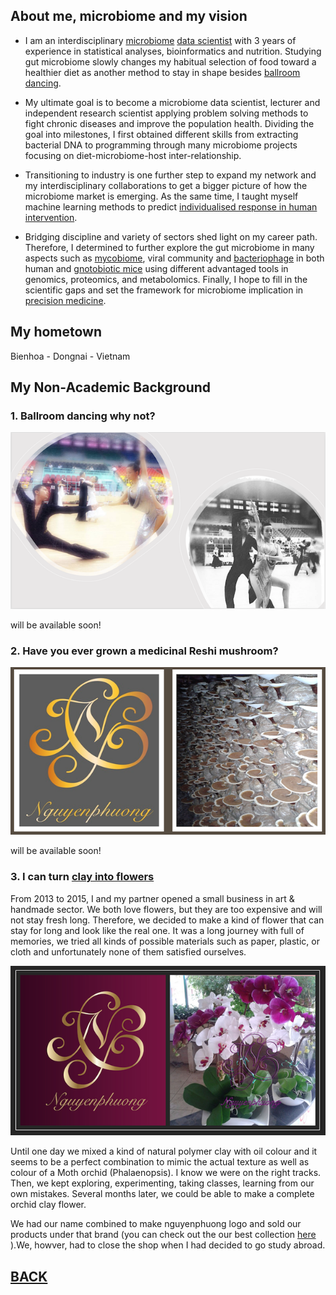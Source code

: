 

## About me, microbiome and my vision

- I am an interdisciplinary [microbiome](https://www.hsph.harvard.edu/nutritionsource/microbiome/) [data scientist](https://hbr.org/2018/08/what-data-scientists-really-do-according-to-35-data-scientists) with 3 years of experience in statistical analyses, bioinformatics and nutrition. Studying gut microbiome slowly changes my habitual selection of food toward a healthier diet as another method to stay in shape besides [ballroom dancing](https://en.wikipedia.org/wiki/Ballroom_dance). 

- My ultimate goal is to become a microbiome data scientist, lecturer and independent research scientist applying problem solving methods to fight chronic diseases and improve the population health. Dividing the goal into milestones, I first obtained different skills from extracting bacterial DNA to programming through many microbiome projects focusing on diet-microbiome-host inter-relationship.

- Transitioning to industry is one further step to expand my network and my interdisciplinary collaborations to get a bigger picture of how the microbiome market is emerging. As the same time, I taught myself machine learning methods to predict [individualised response in human intervention](https://www.nature.com/articles/s41575-021-00499-1). 

- Bridging discipline and variety of sectors shed light on my career path. Therefore,  I determined to further explore the gut microbiome in many aspects such as [mycobiome](https://www.nature.com/articles/s42003-021-01820-z), viral community and [bacteriophage](https://www.sciencedirect.com/science/article/pii/S1931312819300575) in both human and [gnotobiotic mice](https://www.science.org/doi/abs/10.1126/science.1206025) using different advantaged tools in genomics, proteomics, and metabolomics. Finally, I hope to fill in the scientific gaps and set the framework for microbiome implication in [precision medicine](https://www.cdc.gov/genomics/about/precision_med.htm). 


## My hometown
Bienhoa - Dongnai - Vietnam

## My Non-Academic Background


### 1. Ballroom dancing why not?

<img src="images/dance1.png?raw=true"/>

will be available soon!

### 2. Have you ever grown a medicinal Reshi mushroom?

<img src="images/Reshi.png?raw=true"/>

will be available soon!

### 3. I can turn [clay into flowers](/pdf/Clay_album.pdf)



From 2013 to 2015, I and my partner opened a small business in art & handmade sector. We both love flowers, but they are too expensive and will not stay fresh long. Therefore, we decided to make a kind of flower that can stay for long and look like the real one. 
It was a long journey with full of memories, we tried all kinds of possible materials such as paper, plastic, or cloth and unfortunately none of them satisfied ourselves. 

[<img src="images/clay_flower.png?raw=true"/>](/pdf/Clay_album.pdf)


Until one day we mixed a kind of natural polymer clay with oil colour and it seems to be a perfect combination to mimic the actual texture as well as colour of a Moth orchid (Phalaenopsis). I know we were on the right tracks. Then, we kept exploring, experimenting, taking classes, learning from our own mistakes. Several months later, we could be able to make a complete orchid clay flower.

We had our name combined to make nguyenphuong logo and sold our products under that brand (you can check out the our best collection [here](/pdf/Clay_album.pdf) ).We, howver,  had to close the shop when I had decided to go study abroad. 




























## [BACK](https://biokhoi.github.io/)
